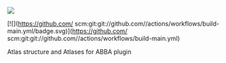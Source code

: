 [![](https://github.com/BIOP/ijp-atlas/actions/workflows/build-main.yml/badge.svg)](https://github.com/BIOP/ijp-atlas/actions/workflows/build-main.yml)

[![](https://github.com/		<connection>scm:git:git://github.com/</connection>/actions/workflows/build-main.yml/badge.svg)](https://github.com/		<connection>scm:git:git://github.com/</connection>/actions/workflows/build-main.yml)

Atlas structure and Atlases for ABBA plugin

